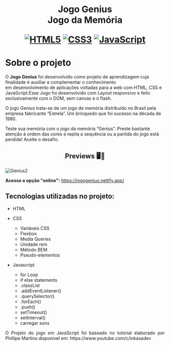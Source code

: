<h1 align="center">
    <strong>Jogo Genius</strong>
    <br>Jogo da Memória<br/>
   
[![HTML5](https://img.shields.io/badge/-html5-%23E34F26.svg?style=for-the-badge&labelColor=black&logo=html5&logoColor=white)](#) [![CSS3](https://img.shields.io/badge/-css3-%231572B6.svg?style=for-the-badge&labelColor=black&logo=css3&logoColor=white)](#) [![JavaScript](https://img.shields.io/badge/-JavaScript-%23323330.svg?style=for-the-badge&labelColor=black&logo=javascript&logoColor=%23F7DF1E)](#)

# Sobre o projeto
O **Jogo Genius** foi desenvolvido como projeto de aprendizagem cuja finalidade é auxiliar e complementar o conhecimento </br>
em  desenvolvimento de aplicações voltadas para a web com   HTML,  CSS  e  JavaScript.Esse Jogo foi desenvolvido com Layout responsivo e feito exclusivamente com o DOM, sem canvas e o flash.

O jogo Genius trata-se de um jogo de memória distribuído no Brasil  pela  empresa fabricante “Estrela”. Um brinquedo que 
foi sucesso na década de 1980.


Teste sua memória com o jogo da memória “Genius”.  Preste bastante atenção à ordem  das  cores e repita a sequência ou a partida do jogo está perdida!  Aceite o desafio.


<h2 align="center">Previews 🖥️📱</h2>

![Genius2](https://user-images.githubusercontent.com/61275275/148053228-202bd249-82d1-493b-89d8-79b56188e3d2.gif)   

**Acesse a opção "online":**
  https://jogogenius.netlify.app/



## Tecnologias utilizadas no projeto:

- HTML

- CSS
  - Variáveis CSS
  - Flexbox
  - Media Queries  
  - Unidade rem
  - Método BEM
  - Pseudo-elementos
  
- Javascript
  - for Loop
  - if else statements
  - .classList
  - .addEventListener()
  - .querySelector()  
  - .forEach()
  - .push()
  - setTimeout()
  - setInterval()
  - carregar sons
  
<p style='text-align: justify;'>O Projeto do jogo em JavaScript foi baseado no tutorial elaborado por
Phillipe Martins disponível em: https://www.youtube.com/c/inkasadev </p>
